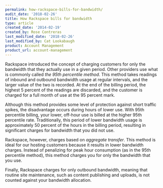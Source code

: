 ```yaml
---
permalink: how-rackspace-bills-for-bandwidth/
audit_date: '2018-02-26'
title: How Rackspace bills for bandwidth
type: article
created_date: '2014-02-19'
created_by: Rose Contreras
last_modified_date: '2018-02-26'
last_modified_by: Cat Lookabaugh
product: Account Management
product_url: account-management
---
```


Rackspace introduced the concept of charging customers for only the
bandwidth that they actually use in a given period. Other providers use
what is commonly called *the 95th percentile method*. This method
takes readings of inbound and outbound bandwidth usage at regular
intervals, and the larger value of the two is recorded. At the end
of the billing period, the highest 5 percent of the readings are
discarded, and the customer is charged for a full month of use at the
95 percent mark.

Although this method provides some level of protection against short
traffic spikes, the disadvantage occurs during hours of lower use. With
95th percentile billing, your lower, off-hour use is billed at the
higher 95th percentile rate. Traditionally, this period of lower
bandwidth usage is approximately 50 percent of the hours in the billing
period, resulting in significant charges for bandwidth that you did not use.

Rackspace, however, charges based on *aggregate transfer*. This method is
ideal for our hosting customers because it results in lower bandwidth
charges. Instead of penalizing for peak hour consumption (as in the 95th
percentile method), this method charges you for only the bandwidth that
you use.

Finally, Rackspace charges for only outbound bandwidth, meaning that
routine site maintenance, such as content publishing and uploads, is
not counted against your bandwidth allocation.
